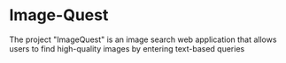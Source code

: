 # Image-Quest
The project "ImageQuest" is an image search web application that allows users to find high-quality images by entering text-based queries
